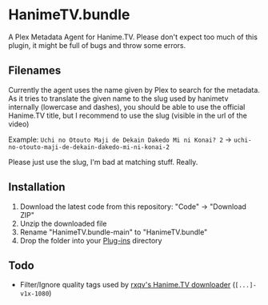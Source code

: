 # HanimeTV.bundle
A Plex Metadata Agent for Hanime.TV.
Please don't expect too much of this plugin, it might be full of bugs and throw some errors.

## Filenames
Currently the agent uses the name given by Plex to search for the metadata. As it tries to translate the given name to the slug used by hanimetv internally (lowercase and dashes), 
you should be able to use the official Hanime.TV title, but I recommend to use the slug (visible in the url of the video)


Example: `Uchi no Otouto Maji de Dekain Dakedo Mi ni Konai? 2` -> `uchi-no-otouto-maji-de-dekain-dakedo-mi-ni-konai-2`


Please just use the slug, I'm bad at matching stuff. Really.

## Installation
1. Download the latest code from this repository: "Code" -> "Download ZIP"
2. Unzip the downloaded file
3. Rename "HanimeTV.bundle-main" to "HanimeTV.bundle"
4. Drop the folder into your [Plug-ins](https://support.plex.tv/articles/201106098-how-do-i-find-the-plug-ins-folder/) directory

## Todo
- Filter/Ignore quality tags used by [rxqv's Hanime.TV downloader](https://github.com/rxqv/htv) (`[...]-v1x-1080`)